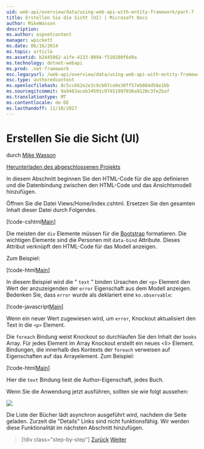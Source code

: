 ```yaml
---
uid: web-api/overview/data/using-web-api-with-entity-framework/part-7
title: Erstellen Sie die Sicht (UI) | Microsoft Docs
author: MikeWasson
description: 
ms.author: aspnetcontent
manager: wpickett
ms.date: 06/16/2014
ms.topic: article
ms.assetid: b2445062-a1fe-4133-8994-f510280f6d9a
ms.technology: dotnet-webapi
ms.prod: .net-framework
msc.legacyurl: /web-api/overview/data/using-web-api-with-entity-framework/part-7
msc.type: authoredcontent
ms.openlocfilehash: 8c5cc662e2e3c9cb07ca9e30ff57eb084d58e1bb
ms.sourcegitcommit: 9a9483aceb34591c97451997036a9120c3fe2baf
ms.translationtype: MT
ms.contentlocale: de-DE
ms.lasthandoff: 11/10/2017
---
```

<a name="create-the-view-ui"></a>Erstellen Sie die Sicht (UI)
====================
durch [Mike Wasson](https://github.com/MikeWasson)

[Herunterladen des abgeschlossenen Projekts](https://github.com/MikeWasson/BookService)

In diesem Abschnitt beginnen Sie den HTML-Code für die app definieren und die Datenbindung zwischen den HTML-Code und das Ansichtsmodell hinzufügen.

Öffnen Sie die Datei Views/Home/Index.cshtml. Ersetzen Sie den gesamten Inhalt dieser Datei durch Folgendes.

[!code-cshtml[Main](part-7/samples/sample1.cshtml)]

Die meisten der `div` Elemente müssen für die [Bootstrap](http://getbootstrap.com/) formatieren. Die wichtigen Elemente sind die Personen mit `data-bind` Attribute. Dieses Attribut verknüpft den HTML-Code für das Modell anzeigen.

Zum Beispiel:

[!code-html[Main](part-7/samples/sample2.html)]

In diesem Beispiel wird die &quot; `text` &quot; binden Ursachen der `<p>` Element den Wert der anzuzeigenden der `error` Eigenschaft aus dem Modell anzeigen. Bedenken Sie, dass `error` wurde als deklariert eine `ko.observable`:

[!code-javascript[Main](part-7/samples/sample3.js)]

Wenn ein neuer Wert zugewiesen wird, um `error`, Knockout aktualisiert den Text in die `<p>` Element.

Die `foreach` Bindung weist Knockout so durchlaufen Sie den Inhalt der `books` Array. Für jedes Element im Array Knockout erstellt ein neues &lt;li&gt; Element. Bindungen, die innerhalb des Kontexts der `foreach` verweisen auf Eigenschaften auf das Arrayelement. Zum Beispiel:

[!code-html[Main](part-7/samples/sample4.html)]

Hier die `text` Bindung liest die Author-Eigenschaft, jedes Buch.

Wenn Sie die Anwendung jetzt ausführen, sollten sie wie folgt aussehen:

![](part-7/_static/image1.png)

Die Liste der Bücher lädt asynchron ausgeführt wird, nachdem die Seite geladen. Zurzeit die &quot;Details&quot; Links sind nicht funktionsfähig. Wir werden diese Funktionalität im nächsten Abschnitt hinzufügen.

>[!div class="step-by-step"]
[Zurück](part-6.md)
[Weiter](part-8.md)
